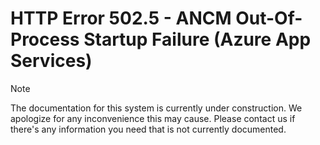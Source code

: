 ﻿# HTTP Error 502.5 - ANCM Out-Of-Process Startup Failure (Azure App Services)

> [!NOTE]
> The documentation for this system is currently under construction. We apologize for any inconvenience this may cause. Please
> contact us if there's any information you need that is not currently documented.

